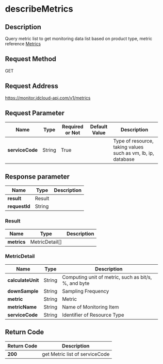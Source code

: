 # describeMetrics


## Description
Query metric list to get monitoring data list based on product type, metric reference <a href="https://docs.jdcloud.com/cn/monitoring/metrics">Metrics</a>

## Request Method
GET

## Request Address
https://monitor.jdcloud-api.com/v1/metrics


## Request Parameter
|Name|Type|Required or Not|Default Value|Description|
|---|---|---|---|---|
|**serviceCode**|String|True| |Type of resource, taking values such as vm, lb, ip, database|


## Response parameter
|Name|Type|Description|
|---|---|---|
|**result**|Result| |
|**requestId**|String| |

### Result
|Name|Type|Description|
|---|---|---|
|**metrics**|MetricDetail[]| |
### MetricDetail
|Name|Type|Description|
|---|---|---|
|**calculateUnit**|String|Computing unit of metric, such as bit/s, %, and byte|
|**downSample**|String|Sampling Frequency|
|**metric**|String|Metric|
|**metricName**|String|Name of Monitoring Item|
|**serviceCode**|String|Identifier of Resource Type|

## Return Code
|Return Code|Description|
|---|---|
|**200**|get Metric list of serviceCode|
